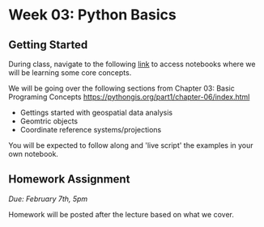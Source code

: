 # Week 03: Python Basics
## Getting Started
During class, navigate to the following [link](http://geospatial-data-analytics.briannapagan.com/hub/user-redirect/git-pull?repo=https%3A%2F%2Fgithub.com%2Fbriannapagan%2Fgeospatial-data-analytics-spring-2023&branch=main&urlpath=lab%2Ftree%2Fgeospatial-data-analytics-spring-2023%2Fweek-04) to access notebooks where we will be learning some core concepts.

We will be going over the following sections from Chapter 03: Basic Programing Concepts https://pythongis.org/part1/chapter-06/index.html 

- Gettings started with geospatial data analysis
- Geomtric objects
- Coordinate reference systems/projections

You will be expected to follow along and 'live script' the examples in your own notebook. 

## Homework Assignment
*Due: February 7th, 5pm*

Homework will be posted after the lecture based on what we cover. 